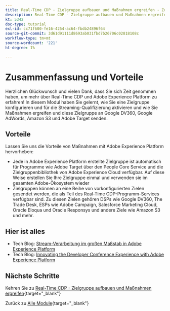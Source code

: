 ```yaml
---
title: Real-Time CDP - Zielgruppe aufbauen und Maßnahmen ergreifen - Zusammenfassung
description: Real-Time CDP - Zielgruppe aufbauen und Maßnahmen ergreifen - Zusammenfassung
kt: 5342
doc-type: tutorial
exl-id: cc71f600-fe16-4254-ac64-fbdb24896f64
source-git-commit: 3d61d91111d8693ab031fbd7b26706c02818108c
workflow-type: tm+mt
source-wordcount: '221'
ht-degree: 1%

---
```


# Zusammenfassung und Vorteile

Herzlichen Glückwunsch und vielen Dank, dass Sie sich Zeit genommen haben, um mehr über Real-Time CDP und Adobe Experience Platform zu erfahren!
In diesem Modul haben Sie gelernt, wie Sie eine Zielgruppe konfigurieren und für die Streaming-Qualifizierung aktivieren und wie Sie Maßnahmen ergreifen und diese Zielgruppe an Google DV360, Google AdWords, Amazon S3 und Adobe Target senden.

## Vorteile

Lassen Sie uns die Vorteile von Maßnahmen mit Adobe Experience Platform hervorheben:

- Jede in Adobe Experience Platform erstellte Zielgruppe ist automatisch für Programme wie Adobe Target über den People Core Service und die Zielgruppenbibliothek von Adobe Experience Cloud verfügbar. Auf diese Weise erstellen Sie Ihre Zielgruppe einmal und verwenden sie im gesamten Adobe-Ökosystem wieder
- Zielgruppen können an eine Reihe von vorkonfigurierten Zielen gesendet werden, die als Teil des Real-Time CDP-Programm-Services verfügbar sind. Zu diesen Zielen gehören DSPs wie Google DV360, The Trade Desk, ESPs wie Adobe Campaign, Salesforce Marketing Cloud, Oracle Eloqua und Oracle Responsys und andere Ziele wie Amazon S3 und mehr.

## Hier ist alles

- Tech Blog: [Stream-Verarbeitung im großen Maßstab in Adobe Experience Platform](https://medium.com/adobetech/stream-processing-at-scale-within-adobe-experience-platform-909ed502da71)
- Tech Blog: [Innovating the Developer Conference Experience with Adobe Experience Platform](https://medium.com/adobetech/innovating-developer-conference-with-adobe-experience-platform-c8c2d1fe8d88)

## Nächste Schritte

Kehren Sie zu [Real-Time CDP - Zielgruppe aufbauen und Maßnahmen ergreifen](./real-time-cdp-build-a-segment-take-action.md){target="_blank"}

Zurück zu [Alle Module](./../../../../overview.md){target="_blank"}
